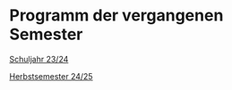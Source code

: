 # Programm der vergangenen Semester

[Schuljahr 23/24](programm_hs_23.md)

[Herbstsemester 24/25](programm_hs24.md)
